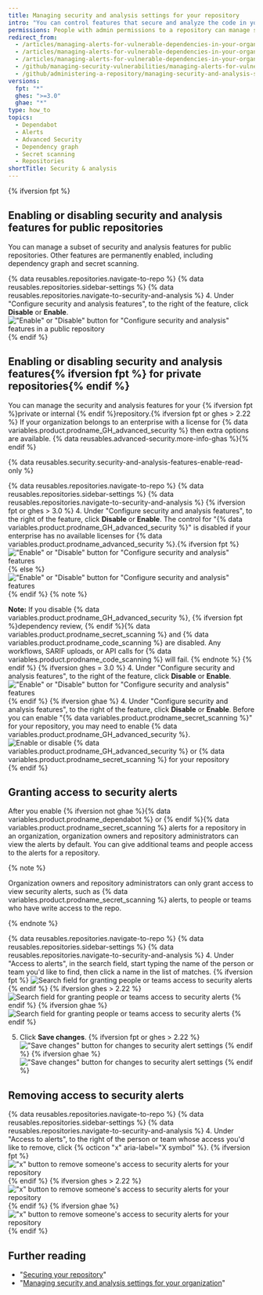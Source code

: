 ```yaml
---
title: Managing security and analysis settings for your repository
intro: "You can control features that secure and analyze the code in your project on {% data variables.product.prodname_dotcom %}."
permissions: People with admin permissions to a repository can manage security and analysis settings for the repository.
redirect_from:
  - /articles/managing-alerts-for-vulnerable-dependencies-in-your-organization-s-repositories/
  - /articles/managing-alerts-for-vulnerable-dependencies-in-your-organizations-repositories/
  - /articles/managing-alerts-for-vulnerable-dependencies-in-your-organization
  - /github/managing-security-vulnerabilities/managing-alerts-for-vulnerable-dependencies-in-your-organization
  - /github/administering-a-repository/managing-security-and-analysis-settings-for-your-repository
versions:
  fpt: "*"
  ghes: ">=3.0"
  ghae: "*"
type: how_to
topics:
  - Dependabot
  - Alerts
  - Advanced Security
  - Dependency graph
  - Secret scanning
  - Repositories
shortTitle: Security & analysis
---
```


{% ifversion fpt %}

## Enabling or disabling security and analysis features for public repositories

You can manage a subset of security and analysis features for public repositories. Other features are permanently enabled, including dependency graph and secret scanning.

{% data reusables.repositories.navigate-to-repo %}
{% data reusables.repositories.sidebar-settings %}
{% data reusables.repositories.navigate-to-security-and-analysis %} 4. Under "Configure security and analysis features", to the right of the feature, click **Disable** or **Enable**.
!["Enable" or "Disable" button for "Configure security and analysis" features in a public repository](/assets/images/help/repository/security-and-analysis-disable-or-enable-dotcom-public.png)
{% endif %}

## Enabling or disabling security and analysis features{% ifversion fpt %} for private repositories{% endif %}

You can manage the security and analysis features for your {% ifversion fpt %}private or internal {% endif %}repository.{% ifversion fpt or ghes > 2.22 %} If your organization belongs to an enterprise with a license for {% data variables.product.prodname_GH_advanced_security %} then extra options are available. {% data reusables.advanced-security.more-info-ghas %}{% endif %}

{% data reusables.security.security-and-analysis-features-enable-read-only %}

{% data reusables.repositories.navigate-to-repo %}
{% data reusables.repositories.sidebar-settings %}
{% data reusables.repositories.navigate-to-security-and-analysis %}
{% ifversion fpt or ghes > 3.0 %} 4. Under "Configure security and analysis features", to the right of the feature, click **Disable** or **Enable**. The control for "{% data variables.product.prodname_GH_advanced_security %}" is disabled if your enterprise has no available licenses for {% data variables.product.prodname_advanced_security %}.{% ifversion fpt %}
!["Enable" or "Disable" button for "Configure security and analysis" features](/assets/images/help/repository/security-and-analysis-disable-or-enable-dotcom-private.png){% else %}
!["Enable" or "Disable" button for "Configure security and analysis" features](/assets/images/enterprise/3.1/help/repository/security-and-analysis-disable-or-enable-ghes.png){% endif %}
{% note %}

**Note:** If you disable {% data variables.product.prodname_GH_advanced_security %}, {% ifversion fpt %}dependency review, {% endif %}{% data variables.product.prodname_secret_scanning %} and {% data variables.product.prodname_code_scanning %} are disabled. Any workflows, SARIF uploads, or API calls for {% data variables.product.prodname_code_scanning %} will fail.
{% endnote %}
{% endif %}
{% ifversion ghes = 3.0 %} 4. Under "Configure security and analysis features", to the right of the feature, click **Disable** or **Enable**.
!["Enable" or "Disable" button for "Configure security and analysis" features](/assets/images/help/repository/security-and-analysis-disable-or-enable-ghe.png)
{% endif %}
{% ifversion ghae %} 4. Under "Configure security and analysis features", to the right of the feature, click **Disable** or **Enable**. Before you can enable "{% data variables.product.prodname_secret_scanning %}" for your repository, you may need to enable {% data variables.product.prodname_GH_advanced_security %}.
![Enable or disable {% data variables.product.prodname_GH_advanced_security %} or {% data variables.product.prodname_secret_scanning %} for your repository](/assets/images/enterprise/github-ae/repository/enable-ghas-secret-scanning-ghae.png)
{% endif %}

## Granting access to security alerts

After you enable {% ifversion not ghae %}{% data variables.product.prodname_dependabot %} or {% endif %}{% data variables.product.prodname_secret_scanning %} alerts for a repository in an organization, organization owners and repository administrators can view the alerts by default. You can give additional teams and people access to the alerts for a repository.

{% note %}

Organization owners and repository administrators can only grant access to view security alerts, such as {% data variables.product.prodname_secret_scanning %} alerts, to people or teams who have write access to the repo.

{% endnote %}

{% data reusables.repositories.navigate-to-repo %}
{% data reusables.repositories.sidebar-settings %}
{% data reusables.repositories.navigate-to-security-and-analysis %} 4. Under "Access to alerts", in the search field, start typing the name of the person or team you'd like to find, then click a name in the list of matches.
{% ifversion fpt %}
![Search field for granting people or teams access to security alerts](/assets/images/help/repository/security-and-analysis-security-alerts-person-or-team-search.png)
{% endif %}
{% ifversion ghes > 2.22 %}
![Search field for granting people or teams access to security alerts](/assets/images/help/repository/security-and-analysis-security-alerts-person-or-team-search-ghe.png)
{% endif %}
{% ifversion ghae %}
![Search field for granting people or teams access to security alerts](/assets/images/enterprise/github-ae/repository/security-and-analysis-security-alerts-person-or-team-search-ghae.png)
{% endif %}

5. Click **Save changes**.
   {% ifversion fpt or ghes > 2.22 %}
   !["Save changes" button for changes to security alert settings](/assets/images/help/repository/security-and-analysis-security-alerts-save-changes.png)
   {% endif %}
   {% ifversion ghae %}
   !["Save changes" button for changes to security alert settings](/assets/images/enterprise/github-ae/repository/security-and-analysis-security-alerts-save-changes-ghae.png)
   {% endif %}

## Removing access to security alerts

{% data reusables.repositories.navigate-to-repo %}
{% data reusables.repositories.sidebar-settings %}
{% data reusables.repositories.navigate-to-security-and-analysis %} 4. Under "Access to alerts", to the right of the person or team whose access you'd like to remove, click {% octicon "x" aria-label="X symbol" %}.
{% ifversion fpt %}  
 !["x" button to remove someone's access to security alerts for your repository](/assets/images/help/repository/security-and-analysis-security-alerts-username-x.png)
{% endif %}
{% ifversion ghes > 2.22 %}
!["x" button to remove someone's access to security alerts for your repository](/assets/images/help/repository/security-and-analysis-security-alerts-username-x-ghe.png)
{% endif %}
{% ifversion ghae %}
!["x" button to remove someone's access to security alerts for your repository](/assets/images/enterprise/github-ae/repository/security-and-analysis-security-alerts-username-x-ghae.png)
{% endif %}

## Further reading

- "[Securing your repository](/code-security/getting-started/securing-your-repository)"
- "[Managing security and analysis settings for your organization](/organizations/keeping-your-organization-secure/managing-security-and-analysis-settings-for-your-organization)"
